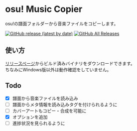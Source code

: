 # osu! Music Copier
osu!の譜面フォルダーから音楽ファイルをコピーします。

[![GitHub release (latest by date)](https://img.shields.io/github/v/release/ReNeeter/osu-Music-Copier)](https://github.com/ReNeeter/osu-Music-Copier/releases/latest)
[![GitHub All Releases](https://img.shields.io/github/downloads/ReNeeter/osu-Music-Copier/total)](https://github.com/ReNeeter/osu-Music-Copier/releases)

## 使い方
[リリースページ](https://github.com/ReNeeter/osu-Music-Copier/releases/latest)からビルド済みバイナリをダウンロードできます。  
ちなみにWindows版以外は動作確認をしていません。

## Todo
- [x] 譜面から音楽ファイルを読み込み
- [ ] 譜面からメタ情報を読み込みタグを付けられるように
- [ ] カバーアートもコピー・合成を可能に
- [x] オプションを追加
- [ ] 進捗状況を見られるように